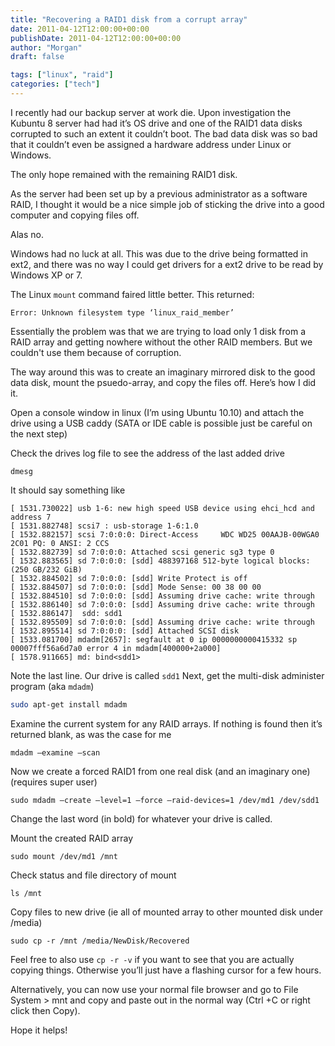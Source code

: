 ```yaml
---
title: "Recovering a RAID1 disk from a corrupt array"
date: 2011-04-12T12:00:00+00:00
publishDate: 2011-04-12T12:00:00+00:00
author: "Morgan"
draft: false

tags: ["linux", "raid"]
categories: ["tech"]
---
```


I recently had our backup server at work die. Upon investigation the Kubuntu 8 server had had it’s OS drive and one of the RAID1 data disks corrupted to such an extent it couldn’t boot. The bad data disk was so bad that it couldn’t even be assigned a hardware address under Linux or Windows.

The only hope remained with the remaining RAID1 disk.

As the server had been set up by a previous administrator as a software RAID, I thought it would be a nice simple job of sticking the drive into a good computer and copying files off.

Alas no.

Windows had no luck at all. This was due to the drive being formatted in ext2, and there was no way I could get drivers for a ext2 drive to be read by Windows XP or 7.

The Linux `mount` command faired little better. This returned:
```
Error: Unknown filesystem type ‘linux_raid_member’
```

Essentially the problem was that we are trying to load only 1 disk from a RAID array and getting nowhere without the other RAID members. But we couldn't use them because of corruption.

The way around this was to create an imaginary mirrored disk to the good data disk, mount the psuedo-array, and copy the files off. Here’s how I did it.

Open a console window in linux (I’m using Ubuntu 10.10) and attach the drive using a USB caddy (SATA or IDE cable is possible just be careful on the next step)

Check the drives log file to see the address of the last added drive
```
dmesg
```

It should say something like
```
[ 1531.730022] usb 1-6: new high speed USB device using ehci_hcd and address 7
[ 1531.882748] scsi7 : usb-storage 1-6:1.0
[ 1532.882157] scsi 7:0:0:0: Direct-Access     WDC WD25 00AAJB-00WGA0    2C01 PQ: 0 ANSI: 2 CCS
[ 1532.882739] sd 7:0:0:0: Attached scsi generic sg3 type 0
[ 1532.883565] sd 7:0:0:0: [sdd] 488397168 512-byte logical blocks: (250 GB/232 GiB)
[ 1532.884502] sd 7:0:0:0: [sdd] Write Protect is off
[ 1532.884507] sd 7:0:0:0: [sdd] Mode Sense: 00 38 00 00
[ 1532.884510] sd 7:0:0:0: [sdd] Assuming drive cache: write through
[ 1532.886140] sd 7:0:0:0: [sdd] Assuming drive cache: write through
[ 1532.886147]  sdd: sdd1
[ 1532.895509] sd 7:0:0:0: [sdd] Assuming drive cache: write through
[ 1532.895514] sd 7:0:0:0: [sdd] Attached SCSI disk
[ 1533.081700] mdadm[2657]: segfault at 0 ip 0000000000415332 sp 00007fff56a6d7a0 error 4 in mdadm[400000+2a000]
[ 1578.911665] md: bind<sdd1>
```

Note the last line. Our drive is called `sdd1`
Next, get the multi-disk administer program (aka `mdadm`)
```bash
sudo apt-get install mdadm
```

Examine the current system for any RAID arrays. If nothing is found then it’s returned blank, as was the case for me
```
mdadm –examine –scan
```

Now we create a forced RAID1 from one real disk (and an imaginary one) (requires super user)
```
sudo mdadm –create –level=1 –force –raid-devices=1 /dev/md1 /dev/sdd1
```

Change the last word (in bold) for whatever your drive is called.

Mount the created RAID array
```
sudo mount /dev/md1 /mnt
```

Check status and file directory of mount
```
ls /mnt
```

Copy files to new drive (ie all of mounted array to other mounted disk under /media)
```
sudo cp -r /mnt /media/NewDisk/Recovered
```

Feel free to also use `cp -r -v` if you want to see that you are actually copying things. Otherwise you’ll just have a flashing cursor for a few hours.

Alternatively, you can now use your normal file browser and go to File System > mnt and copy and paste out in the normal way (Ctrl +C or right click then Copy).

Hope it helps!
